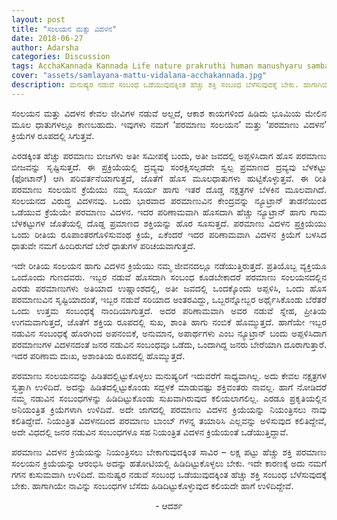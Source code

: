 ```yaml
---
layout: post
title: "ಸಂಲಯನ ಮತ್ತು ವಿದಳನ"
date: 2018-06-27
author: Adarsha
categories: Discussion
tags: AcchaKannada Kannada Life nature prakruthi human manushyaru sambandha relations
cover: "assets/samlayana-mattu-vidalana-acchakannada.jpg"
description: ಮನುಷ್ಯರ ನಡುವೆ ಸಂಬಂಧ ಒಡೆಯುವುದಕ್ಕಿಂತ ಹೆಚ್ಚು ಶಕ್ತಿ ಸಂಬಂಧ ಬೆಳೆಸುವುದಕ್ಕೆ ಬೇಕು. ಹಾಗಾಗಿಯೇ ನಾವಿನ್ನು ಸಂಬಂಧಗಳ ಬೆಸೆದು ಹಿಡಿದಿಟ್ಟುಕೊಳ್ಳುವುದ ಕಲಿಯದೇ ಹಾಗೆ ಉಳಿದಿದ್ದೇವೆ.
---
```


<p align ="justify">ಸಂಲಯನ ಮತ್ತು ವಿದಳನ ಕೇವಲ ಜೀವಿಗಳ ನಡುವೆ ಅಲ್ಲದೆ, ಆಕಾಶ ಕಾಯಗಳಿಂದ ಹಿಡಿದು ಭೂಮಿಯ ಮೇಲಿನ ಮೂಲ ಧಾತುಗಳಲ್ಲೂ ಕಾಣಬಹುದು. ಇವುಗಳು ನಮಗೆ ‘ಪರಮಾಣು ಸಂಲಯನ’ ಮತ್ತು ‘ಪರಮಾಣು ವಿದಳನ’ ಕ್ರಿಯೆಗಳ ರೂಪದಲ್ಲಿ ಸಿಗುತ್ತವೆ.</p>
<p align ="justify">ಎರಡಕ್ಕಿಂತ ಹೆಚ್ಚು ಪರಮಾಣು ಬೀಜಗಳು ಅತೀ ಸಮೀಪಕ್ಕೆ ಬಂದು, ಅತೀ ಜವದಲ್ಲಿ ಅಪ್ಪಳಿಸಿದಾಗ ಹೊಸ ಪರಮಾಣು ಬೀಜವನ್ನು ಸೃಷ್ಟಿಸುತ್ತದೆ. ಈ ಪ್ರಕ್ರಿಯೆಯಲ್ಲಿ ದ್ರವ್ಯವು ಸಂರಕ್ಷಿಸಲ್ಪಡದೇ ಸ್ವಲ್ಪ ಪ್ರಮಾಣದ ದ್ರವ್ಯವು ಬೆಳಕಟ್ಟು (ಫೋಟಾನ್) ಆಗಿ ಪರಿವರ್ತನೆಯಾಗುತ್ತದೆ, ಜೊತೆಗೆ ಹೊಸ ಮೂಲಧಾತುಗಳು ಹುಟ್ಟಿಕೊಳ್ಳುತ್ತವೆ. ಈ ರೀತಿ ಪರಮಾಣು ಸಂಲಯನ ಕ್ರೆಯೆಯು ನಮ್ಮ ಸೂರ್ಯ ಹಾಗು ಇತರೆ ದೊಡ್ಡ ನಕ್ಷತ್ರಗಳ ಬೆಳಕಿನ ಮೂಲವಾಗಿದೆ. ಸಂಲಯನದ ವಿರುದ್ಧ ವಿದಳನವು. ಒಂದು ಭಾರವಾದ ಪರಮಾಣುವಿನ ಕೇಂದ್ರವನ್ನು ನ್ಯೂಟ್ರಾನ್ ತಾಡನೆಯಿಂದ ಒಡೆಯುವ ಕ್ರೆಯೆಯೇ ಪರಮಾಣು ವಿದಳನ. ಇದರ ಪರಿಣಾಮವಾಗಿ ಹೊಸದಾಗಿ ಹೆಚ್ಚು ನ್ಯೂಟ್ರಾನ್ ಹಾಗು ಗಾಮ ಬೆಳಕಟ್ಟುಗಳ ಜೊತೆಯಲ್ಲಿ ದೊಡ್ಡ ಪ್ರಮಾಣದ ಶಕ್ತಿಯನ್ನು ಹೊರ ಸೂಸುತ್ತದೆ. ಪರಮಾಣು ವಿದಳನ ಪ್ರಕ್ರಿಯೆಯು ಒಂದು ರೀತಿಯ ರೂಪಾಂತರಗೊಳಿಸುವಂಥ ಕ್ರಿಯೆ, ಏಕೆಂದರೆ ಇದರ ಪರಿಣಾಮವಾಗಿ ವಿದಳನ ಕ್ರಿಯೆಗೆ ಬಳಸಿದ ಧಾತುವೇ ನಮಗೆ ಹಿಂದಿರುಗದೆ ಬೇರೆ ಧಾತುಗಳ ಪರಿಚಯವಾಗುತ್ತದೆ.</p>

<p align ="justify">ಇದೇ ರೀತಿಯ ಸಂಲಯನ ಹಾಗು ವಿದಳನ ಕ್ರಿಯೆಯು ನಮ್ಮ ಜೀವನದಲ್ಲೂ ನಡೆಯುತ್ತಿರುತ್ತದೆ. ಪ್ರತಿಯೊಬ್ಬ ವ್ಯಕ್ತಿಯೂ ಒಂದೊಂದು ಗುಣದವರು. ಇಬ್ಬರ ನಡುವೆ ಹೊಸದಾಗಿ ಸಂಬಂಧ ಕೂಡಬೇಕಾದರೆ ಪರಮಾಣು ಸಂಲಯನದಲ್ಲಿನ ಎರಡು ಪರಮಾಣುಗಳು ಅತಿಯಾದ ಉಷ್ಣಾಂಶದಲ್ಲಿ, ಅತೀ ಜವದಲ್ಲಿ ಒಂದಕ್ಕೊಂದು ಅಪ್ಪಳಿಸಿ, ಒಂದು ಹೊಸ ಪರಮಾಣುವಿನ ಸೃಷ್ಟಿಯಾದಂತೆ, ಇಬ್ಬರ ನಡುವೆ ಸರಿಯಾದ ಅಂತರವಿದ್ದು, ಒಬ್ಬರನ್ನೋಬ್ಬರ ಅರ್ಥೈಸಿಕೊಂಡು ಬೆರೆತರೆ ಒಂದು ಉತ್ತಮ ಸಂಬಂಧಕ್ಕೆ ನಾಂದಿಯಾಗುತ್ತದೆ. ಅದರ ಪರಿಣಾಮವಾಗಿ ಅವರ ನಡುವೆ ಸ್ನೇಹ, ಪ್ರೀತಿಯ ಉಗಮವಾಗುತ್ತದೆ, ಜೊತೆಗೆ ಶಕ್ತಿಯ ರೂಪದಲ್ಲಿ ಸುಖ, ಶಾಂತಿ ಹಾಗು ನಂಬಿಕೆ ಹೊಮ್ಮುತ್ತದೆ. ಹಾಗೆಯೇ ಇಬ್ಬರ ನಡುವಿನ ಸಂಬಂಧಕ್ಕೆ ಹೊರಗಿಂದ ಅಪನಂಬಿಕೆ, ಅನುಮಾನ, ಅಪಾರ್ಥಗಳು ಎಂಬ ನ್ಯೂಟ್ರಾನ್ ಬಂದು ಅಪ್ಪಳಿಸಿದಾಗ ಪರಮಾಣುಗಳ ವಿದಳನದಂತೆ ಜನರ ನಡುವಿನ ಸಂಬಂಧವೂ ಒಡೆದು, ಒಂದಾಗಿದ್ದ ಜನರು ಬೇರೆಯಾಗಿ ದೂರಾಗುತ್ತಾರೆ. ಇದರ ಪರಿಣಾಮ ದುಃಖ, ಅಶಾಂತಿಯ ರೂಪದಲ್ಲಿ ಹೊಮ್ಮುತ್ತದೆ.</p>

<p align ="justify">ಪರಮಾಣು ಸಂಲಯನವನ್ನು ಹಿಡಿತದಲ್ಲಿಟ್ಟುಕೊಳ್ಳಲು ಮನುಷ್ಯರಿಗೆ ಇದುವರೆಗೆ ಸಾಧ್ಯವಾಗಿಲ್ಲ. ಅದು ಕೇವಲ ನಕ್ಷತ್ರಗಳ ಸ್ವತ್ತಾಗಿ ಉಳಿದಿದೆ. ಅದನ್ನು ಹಿಡಿತದಲ್ಲಿಟ್ಟುಕೊಂಡು ಸದ್ಬಳಕೆ ಮಾಡುವಷ್ಟು ಶಕ್ತಿವಂತರು ನಾವಲ್ಲ. ಹಾಗೆ ನೋಡಿದರೆ  ನಮ್ಮ ನಡುವಿನ ಸಂಬಂಧಗಳನ್ನು ಹಿಡಿದಿಟ್ಟುಕೊಂಡು ಸುಖವಾಗಿರುವುದ ಕಲಿಯಲಾಗಲಿಲ್ಲ. ಎರಡೂ ಪ್ರಕೃತಿಯಲ್ಲಿನ ಅನಿಯಂತ್ರಿತ ಕ್ರಿಯೆಗಳಾಗಿ ಉಳಿದಿವೆ. ಅದೇ ಜಾಗದಲ್ಲಿ ಪರಮಾಣು ವಿದಳನ ಕ್ರಿಯೆಯನ್ನು ನಿಯಂತ್ರಿಸಲು ನಾವು ಕಲಿತಿದ್ದೇವೆ. ನಿಯಂತ್ರಿತ ವಿದಳನದಿಂದ ಪರಮಾಣು ಬಾಂಬ್ ಗಳನ್ನ ತಯಾರಿಸಿ ಎಲ್ಲವನ್ನು ಅಳಿಸುವುದ ಕಲಿತಿದ್ದೇವೆ, ಅದೇ ವಿಧದಲ್ಲಿ ಜನರ ನಡುವಿನ ಸಂಬಂಧಗಳೂ ಸಹ ನಿಯಂತ್ರಿತ ವಿದಳನ ಕ್ರಿಯೆಯಂತೆ ಒಡೆಯುತ್ತಿದ್ದಾವೆ.</p>

<p align ="justify">ಪರಮಾಣು ವಿದಳನ ಕ್ರಿಯೆಯನ್ನು ನಿಯಂತ್ರಿಸಲು ಬೇಕಾಗುವುದಕ್ಕಿಂತ ಸಾವಿರ – ಲಕ್ಷ ಪಟ್ಟು ಹೆಚ್ಚು ಶಕ್ತಿ ಪರಮಾಣು ಸಂಲಯನ ಕ್ರಿಯೆಯನ್ನು ಆರಂಭಿಸಿ ಅದನ್ನು ಹತೋಟಿಯಲ್ಲಿ ಹಿಡಿದಿಟ್ಟುಕೊಳ್ಳಲು ಬೇಕು. ಇದೇ ಕಾರಣಕ್ಕೆ ಅದು ನಮಗೆ ಗಗನ ಕುಸುಮವಾಗಿ ಉಳಿದಿದೆ. ಮನುಷ್ಯರ ನಡುವೆ ಸಂಬಂಧ ಒಡೆಯುವುದಕ್ಕಿಂತ ಹೆಚ್ಚು ಶಕ್ತಿ ಸಂಬಂಧ ಬೆಳೆಸುವುದಕ್ಕೆ ಬೇಕು. ಹಾಗಾಗಿಯೇ ನಾವಿನ್ನು ಸಂಬಂಧಗಳ ಬೆಸೆದು ಹಿಡಿದಿಟ್ಟುಕೊಳ್ಳುವುದ ಕಲಿಯದೇ ಹಾಗೆ ಉಳಿದಿದ್ದೇವೆ.</p>

<p align="center">- ಆದರ್ಶ</p>
